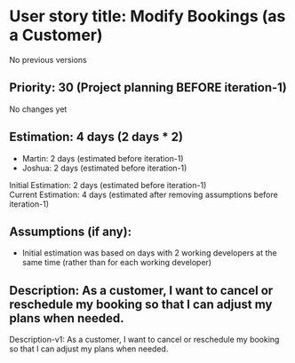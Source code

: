 # User story title: Modify Bookings (as a Customer)
No previous versions

## Priority: 30 (Project planning BEFORE iteration-1)
No changes yet

## Estimation: 4 days (2 days * 2)
* Martin: 2 days (estimated before iteration-1)
* Joshua: 2 days (estimated before iteration-1)

Initial Estimation: 2 days (estimated before iteration-1)  
Current Estimation: 4 days (estimated after removing assumptions before iteration-1)

## Assumptions (if any):
* Initial estimation was based on days with 2 working developers at the same time (rather than for each working developer)

## Description: As a customer, I want to cancel or reschedule my booking so that I can adjust my plans when needed.
Description-v1: As a customer, I want to cancel or reschedule my booking so that I can adjust my plans when needed.
